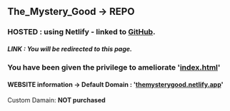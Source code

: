 ## The_Mystery_Good -> **REPO**
### **HOSTED** : using Netlify - linked to **[GitHub](https://github.com/Panos-Jr/The_Mystery_Good)**. 
##### LINK : You will be redirected to this page.
### You have been given the privilege to ameliorate '[index.html](https://github.com/Panos-Jr/The_Mystery_Good/blob/main/index.html)'  
#### WEBSITE information -> Default Domain : '[themysterygood.netlify.app](https://themysterygood.netlify.app)' 
Custom Damain: **NOT purchased**


